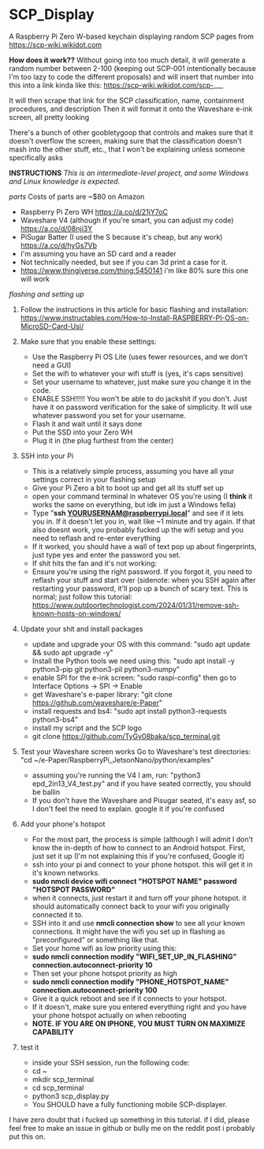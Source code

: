 # SCP_Display
A Raspberry Pi Zero W-based keychain displaying random SCP pages from https://scp-wiki.wikidot.com

**How does it work??**
Without going into too much detail, it will generate a random number between 2-100 
(keeping out SCP-001 intentionally because I'm too lazy to code the different proposals)
and will insert that number into this into a link kinda like this: https://scp-wiki.wikidot.com/scp-___

It will then scrape that link for the SCP classification, name, containment procedures, and description
Then it will format it onto the Waveshare e-ink screen, all pretty looking

There's a bunch of other goobletygoop that controls and makes sure that it doesn't overflow the screen,
making sure that the classification doesn't mash into the other stuff, etc., that I won't be explaining unless someone specifically asks





**INSTRUCTIONS**
*This is an intermediate-level project, and some Windows and Linux knowledge is expected.*


*parts*
Costs of parts are ~$80 on Amazon 
- Raspberry Pi Zero WH https://a.co/d/21jY7oC
- Waveshare V4 (although if you're smart, you can adjust my code) https://a.co/d/08nji3Y
- PiSugar Batter (I used the S because it's cheap, but any work) https://a.co/d/hyGs7Vb
- I'm assuming you have an SD card and a reader
- Not technically needed, but see if you can 3d print a case for it. 
- https://www.thingiverse.com/thing:5450141 i'm like 80% sure this one will work

*flashing and setting up*

1. Follow the instructions in this article for basic flashing and installation: https://www.instructables.com/How-to-Install-RASPBERRY-PI-OS-on-MicroSD-Card-Usi/

2. Make sure that you enable these settings:
     - Use the Raspberry Pi OS Lite (uses fewer resources, and we don't need a GUI)
     - Set the wifi to whatever your wifi stuff is (yes, it's caps sensitive)
     - Set your username to whatever, just make sure you change it in the code.
     - ENABLE SSH!!!!! You won't be able to do jackshit if you don't. Just have it on password verification for the            sake of simplicity. It will use whatever password you set for your username.
     - Flash it and wait until it says done
     - Put the SSD into your Zero WH
     - Plug it in (the plug furthest from the center)

3. SSH into your Pi
     - This is a relatively simple process, assuming you have all your settings correct in your flashing setup
     - Give your Pi Zero a bit to boot up and get all its stuff set up
     - open your command terminal in whatever OS you're using (I **think** it works the same on everything, but idk im          just a Windows fella)
     - Type "**ssh YOURUSERNAM@raspberrypi.local**" and see if it lets you in. If it doesn't let you in, wait like ~1         minute and try again. If that also doesnt work, you probably fucked up the wifi setup and you need to 
       reflash and re-enter everything
      - If it worked, you should have a wall of text pop up about fingerprints, just type yes and enter the password           you set.
      - If shit hits the fan and it's not working:
      - Ensure you're using the right password. If you forgot it, you need to reflash your stuff and start over
        (sidenote: when you SSH again after restarting your password, it'll pop up a bunch of scary text. This is              normal; just follow this tutorial:
        https://www.outdoortechnologist.com/2024/01/31/remove-ssh-known-hosts-on-windows/

4. Update your shit and install packages
     - update and upgrade your OS with this command: "sudo apt update && sudo apt upgrade -y"
     - Install the Python tools we need using this: "sudo apt install -y python3-pip git python3-pil python3-numpy"
     - enable SPI for the e-ink screen: "sudo raspi-config" then go to Interface Options → SPI → Enable
     - get Waveshare's e-paper library: "git clone https://github.com/waveshare/e-Paper"
     - install requests and bs4: "sudo apt install python3-requests python3-bs4"
     - install my script and the SCP logo
     - git clone https://github.com/TyGy08baka/scp_terminal.git


3. Test your Waveshare screen works
     Go to Waveshare's test directories: "cd ~/e-Paper/RaspberryPi_JetsonNano/python/examples"
     - assuming you're running the V4 I am, run: "python3 epd_2in13_V4_test.py" and if you have seated correctly, you           should be ballin
     - If you don't have the Waveshare and Pisugar seated, it's easy asf, so I don't feel the need to explain.
       google it if you're confused


4. Add your phone's hotspot
     - For the most part, the process is simple (although I will admit I don't know the in-depth of how to connect to          an Android hotspot. First, just set it up (I'm not explaining this if you're confused, Google it)
     - ssh into your pi and connect to your phone hotspot. this will get it in it's known networks.
     - **sudo nmcli device wifi connect "HOTSPOT NAME" password "HOTSPOT PASSWORD"**
     - when it connects, just restart it and turn off your phone hotspot. it should automatically connect back to your        wifi you originally connected it to.
     - SSH into it and use **nmcli connection show** to see all your known connections. It might have the wifi you set        up in flashing as "preconfigured" or something like that.
     - Set your home wifi as low priority using this:
     - **sudo nmcli connection modify "WIFI_SET_UP_IN_FLASHING" connection.autoconnect-priority 10**
     - Then set your phone hotspot priority as high
     - **sudo nmcli connection modify "PHONE_HOTSPOT_NAME" connection.autoconnect-priority 100**
     - Give it a quick reboot and see if it connects to your hotspot.
     - If it doesn't, make sure you entered everything right and you have your phone hotspot actually on when rebooting
     - **NOTE. IF YOU ARE ON IPHONE, YOU MUST TURN ON MAXIMIZE CAPABILITY**

5. test it 
     - inside your SSH session, run the following code:
     - cd ~
     - mkdir scp_terminal
     - cd scp_terminal
     - python3 scp_display.py
     - You SHOULD have a fully functioning mobile SCP-displayer.


I have zero doubt that i fucked up something in this tutorial. if I did, please feel free to make an issue in github or bully me on the reddit post i probably put this on.

